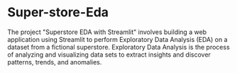 # Super-store-Eda
The project "Superstore EDA with Streamlit" involves building a web application using Streamlit to perform Exploratory Data Analysis (EDA) on a dataset from a fictional superstore. Exploratory Data Analysis is the process of analyzing and visualizing data sets to extract insights and discover patterns, trends, and anomalies.
